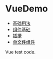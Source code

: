 # VueDemo
- [基础用法](https://github.com/lvfaqiang/VueDemo/tree/master/lesson_01_%E5%9F%BA%E7%A1%80)
- [组件基础](https://github.com/lvfaqiang/VueDemo/tree/master/lesson_02_component)
- [插槽](https://github.com/lvfaqiang/VueDemo/tree/master/lesson_03_slot(%E6%8F%92%E6%A7%BD))
- [单文件组件](https://github.com/lvfaqiang/VueDemo/tree/master/lesson_04_%E5%8D%95%E6%96%87%E4%BB%B6%E7%BB%84%E4%BB%B6/vue-demo)

Vue test code.
